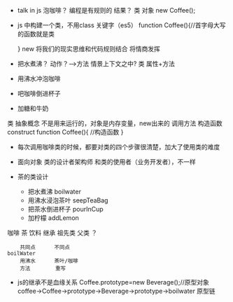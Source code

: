 - talk in js
泡咖啡？
编程是有规则的
结果？
类 对象
new Coffee();
- js 中构建一个类，不用class 关键字（es5）
    function Coffee(){//首字母大写的函数就是类

    }
    new 将我们的现实思维和代码规则结合 将情商发挥
- 把水煮沸？  动作？-->方法 情景上下文之中? 类 属性+方法
- 用沸水冲泡咖啡
- 吧咖啡倒进杯子
- 加糖和牛奶

类 抽象概念 不是用来运行的，对象是内存变量，new出来的
调用方法 构造函数 construct
function Coffee(){
    //构造函数
}
- 每次调用咖啡类的时候，都要对类的四个步骤很清楚，加大了使用类的难度
- 面向对象
    类的设计者架构师 和类的使用者（业务开发者），不一样



- 茶的类设计
    - 把水煮沸 boilwater
    - 用沸水浸泡茶叶 seepTeaBag
    - 把茶水倒进杯子 pourInCup
    - 加柠檬 addLemon


咖啡 茶 饮料 继承
祖先类 父类 ？

        共同点      不同点
    boilWater 
        用沸水      茶叶/咖啡
        方法        重写

- js的继承不是血缘关系
Coffee.prototype=new Beverage();//原型对象
coffee->Coffee->prototype->Beverage->prototype->boilwater 原型链
